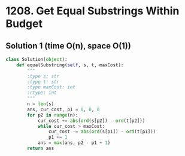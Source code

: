 # 1208. Get Equal Substrings Within Budget

## Solution 1 (time O(n), space O(1))

```python
class Solution(object):
    def equalSubstring(self, s, t, maxCost):
        """
        :type s: str
        :type t: str
        :type maxCost: int
        :rtype: int
        """
        n = len(s)
        ans, cur_cost, p1 = 0, 0, 0
        for p2 in range(n):
            cur_cost += abs(ord(s[p2]) - ord(t[p2]))
            while cur_cost > maxCost:
                cur_cost -= abs(ord(s[p1]) - ord(t[p1]))
                p1 += 1
            ans = max(ans, p2 - p1 + 1)
        return ans
```
